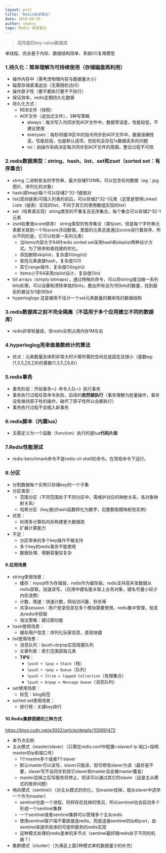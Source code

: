 ```yaml
---
layout: post
title: 'Redis阅读笔记'
date: 2019-09-05
author: smakry
tags: Redis 阅读笔记
---
```


> 高性能的key-value数据库

单线程、完全基于内存、数据结构简单、多路I/O复用模型
### 1.持久化：简单理解为可持续使用（存储磁盘再利用）

- 操作内存中（需考虑物理内存与数据量大小）
- 磁盘存储紧凑追加（无需随机访问）
- 操作原子性（要不都执行要不不执行）
- 保证效率，redis定期持久化数据
- 持久化方式：
    - RDB文件（快照）
    - AOF文件（追加式文件），3种写策略 
        - always：每次写入均同步到AOF文件中，数据零误差，性能较低，不建议使用
        - everysec：每秒将缓冲区中的指令同步到AOF文件中，数据准确性高，性能较高，也是默认选项，但宕机会存在1s数据丢失的问题
        - no：由操作系统决定每次同步到AOF文件的周期，整合过程不可控

### 2.redis数据类型：string、hash、list、set和zset（sorted set：有序集合）

- string 二进制安全的字符串，最大存储512MB，可以包含任何数据（eg：jpg图片、序列化的对象）
- hash(即map)每个可以存储2^32-1键值对
- list(双向链表)可插入列表的前后，可以存储2^32-1元素（这里是使用Linked Lists（链表）实现的list，不同于其它的使用数组实现的list）
- set（哈希表实现）string类型的不重复且无序集合，每个集合可以存储2^32-1元素
- zset权重值score排序） string类型的有序集合（类似set，但是每个字符串元素都关联到一个叫score浮动数值，里面的元素总是通过score进行着排序，所以不同的是，它可以检索一系列元素）
    - 当items内容大于64时redis sorted set采用hash和skiplist两种设计方式。为了排序和查找做的优化。
    - 添加删除skiplist，复杂度O(log(n))
    - 查找元素直接hash，复杂度O(1) 
    - 其它range操作，复杂度O(log(n))
    - items小于64采用ziplist设计，复杂度O(n)
- bit arrays（simply bitmaps），通过特殊的命令，可以将string值当做一系列bits处理，可以设置和清除单独的bits，数出所有设为1的bits的数量，找到最前的被设为1或0的bit
- hyperloglogs 这是被用于估计一个set元素数量的概率性的数据结构

### 3.redis数据库之前不完全隔离（不适用于多个应用建立不同的数据库）

- redis非常轻量级，空redis实例占用内存1M左右

### 4.hyperloglog用来做基数统计的算法

- 优点：元素数量及体积非常大时计算所需的空间总是固定且很小（基数eg:{1,3,5,<u>7</u>,6,<u>7</u>,8}的基数{1,3,5,<u>7</u>,6,8}）

### 5.redis事务
- 事务阶段：开始事务=》命令入队=》执行事务
- 事务执行过程任意命令失败，后续的**依然被执行**（事务理解为批量操作，事务没有维持原子性的操作，破坏了原子性所以会都执行）
- 事务执行过程不会插入新事务

### 6.redis脚本（内置lua）
- 无需定义为一个函数（function）执行的是lua**代码片段**

### 7.Redis性能测试
- redis-benchmark命令不是redis-cli shell的命令。在常规命令下运行。

### 8.分区
- 分割数据每个实例只存储key的一个子集
- 分区类型：
    - 范围分区（不同范围处于不同分区中，需维护对应的映射关系，各对象映射关系）
    - 哈希分区（key通过hash函数转化为数字，后整数取模映射到实例）
- 优势：
    - 利用多计算机内存构建更大数据库
    - 扩展计算能力
- 不足：
    - 分区带来的多个key操作不被支持
    - 多个key的redis事务不能使用
    - 数据处理、增删容量较复杂

#### 9.应用场景
- string使用场景：
    - 缓存：mysql作为存储层，redis作为缓存层。redis支持高并发数据从redis获取，加速读写。（应用中键名能关联上业务对象，键名尽量小较少内存浪费）
    - 计数、限速：快速计数，网站访问量、秒杀等
    - 共享session：用户登录信息在多个模块需要使用，redis集中管理，信息从redis中获取
    - 淘汰策略：键过期功能
- hash使用场景：
    - 缓存用户信息：序列化玩家信息，直观快捷
- list使用场景：
    - 消息队列：lpush+brpop实现阻塞队列
    - 文章列表：索引范围获取元素
    - **TIPS**：
        - `lpush + lpop = Stack`（栈）
        - `lpush + rpop = Queue`（队列）
        - `lpush + ltrim = Capped Collection`（有限集合）
        - `lpush + brpop = Message Queue`（消息队列）
- set使用场景：
    - 标签：blog标签
- sorted set使用场景：
    - 排行榜：关键key排行

#### 10.Redis集群搭建的三种方式

<https://blog.csdn.net/e3002/article/details/100691472>

- 单节点实例
- 主从模式（master/slaver）（只需在redis.conf中配置<slaveof ip 端口>指明master的ip和端口号）  
    - 1个mastre多个或者1个slaver  
    - 默认master可以读写，slaver只能读，但可修改slaver为读（最好是不要，slaver写不会同步到其它slaver和master且会被master覆盖）
    - master挂掉之后写服务将停止，但读可以通过其它的slaver（这是主从模式的致命问题）
- 哨兵模式（sentinel）（对主从模式的优化，当master挂掉，就从slaver中选举一个作为master）
    - sentinel也是一个进程，同样存在挂掉的情况，所以sentinel也会启动多个形成一个sentinel集群
    - 一个sentinel或者sentinel集群可以管理多个主从redis
    - 使用sentinel客户端不要直接连redis，而是连接sentinel的ip和port，由sentinel来提供具体的可提供服务的redis实现
    - 这种模式处理的redis是单机多节点（sentinel最好跟redis处于不同的机器？）
- 集群模式（cluster）（为满足上面2种模式单机数据量少的补充）













